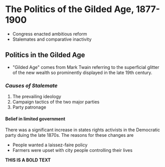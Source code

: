 # The Politics of the Gilded Age, 1877-1900

- Congress enacted ambitious reform
- Stalemates and comparative inactivity

## Politics in the Gilded Age

- "Gilded Age" comes from Mark Twain referring to the superficial glitter of the new wealth so prominently displayed in the late 19th century.

### *Causes of Stalemate*
1. The prevailing ideology
2. Campaign tactics of the two major parties
3. Party patronage

#### Belief in limited government
There was a significant increase in states rights activists in the Democratic party duing the late 1870s. The reasons for these changes are
- People wanted a laissez-faire policy
- Farmers were upset with city people controlling their lives

**THIS IS A BOLD TEXT**
